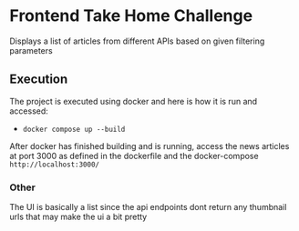 # Frontend Take Home Challenge

Displays a list of articles from different APIs based on given filtering parameters

## Execution

The project is executed using docker and here is how it is run and accessed:
- ```docker compose up --build```

After docker has finished building and is running, access the news articles at port 3000 as defined in the dockerfile and the docker-compose
```http://localhost:3000/```

### Other

The UI is basically a list since the api endpoints dont return any thumbnail urls that may make the ui a bit pretty